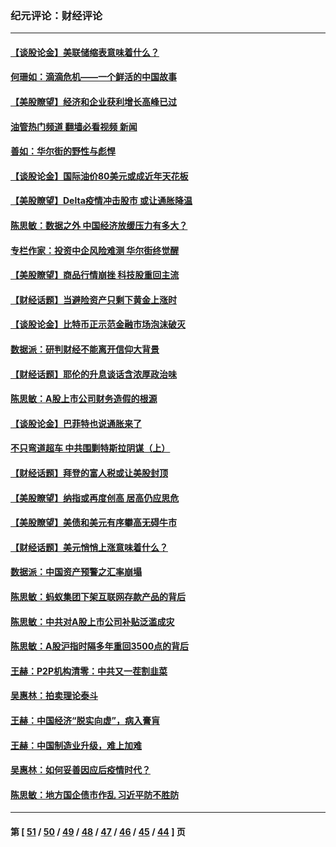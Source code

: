 ### 纪元评论：财经评论
---
#### [【谈股论金】美联储缩表意味着什么？](../../pages/nsc1026/n13174610.md?08250330) 
#### [何珊如：滴滴危机——一个鲜活的中国故事](../../pages/nsc1026/n13151962.md?08250330) 
#### [【美股瞭望】经济和企业获利增长高峰已过](../../pages/nsc1026/n13134466.md?08250330) 
#### [油管热门频道 翻墙必看视频 新闻](ok?08250330)
#### [善如：华尔街的野性与彪悍](../../pages/nsc1026/n13112664.md?08250330) 
#### [【谈股论金】国际油价80美元或成近年天花板](../../pages/nsc1026/n13108524.md?08250330) 
#### [【美股瞭望】Delta疫情冲击股市 或让通胀降温](../../pages/nsc1026/n13100297.md?08250330) 
#### [陈思敏：数据之外 中国经济放缓压力有多大？](../../pages/nsc1026/n13085576.md?08250330) 
#### [专栏作家：投资中企风险难测 华尔街终觉醒](../../pages/nsc1026/n13079366.md?08250330) 
#### [【美股瞭望】商品行情崩挫 科技股重回主流](../../pages/nsc1026/n13029798.md?08250330) 
#### [【财经话题】当避险资产只剩下黄金上涨时](../../pages/nsc1026/n12975626.md?08250330) 
#### [【谈股论金】比特币正示范金融市场泡沫破灭](../../pages/nsc1026/n12961769.md?08250330) 
#### [数据派：研判财经不能离开信仰大背景](../../pages/nsc1026/n12932684.md?08250330) 
#### [【财经话题】耶伦的升息谈话含浓厚政治味](../../pages/nsc1026/n12927299.md?08250330) 
#### [陈思敏：A股上市公司财务造假的根源](../../pages/nsc1026/n11229323.md?08250330) 
#### [【谈股论金】巴菲特也说通胀来了](../../pages/nsc1026/n12922463.md?08250330) 
#### [不只弯道超车 中共围剿特斯拉阴谋（上）](../../pages/nsc1026/n12919595.md?08250330) 
#### [【财经话题】拜登的富人税或让美股封顶](../../pages/nsc1026/n12899125.md?08250330) 
#### [【美股瞭望】纳指或再度创高 居高仍应思危](../../pages/nsc1026/n12878350.md?08250330) 
#### [【美股瞭望】美债和美元有序攀高无碍牛市](../../pages/nsc1026/n12844459.md?08250330) 
#### [【财经话题】美元悄悄上涨意味着什么？](../../pages/nsc1026/n12798222.md?08250330) 
#### [数据派：中国资产预警之汇率崩塌](../../pages/nsc1026/n12774242.md?08250330) 
#### [陈思敏：蚂蚁集团下架互联网存款产品的背后](../../pages/nsc1026/n12719862.md?08250330) 
#### [陈思敏：中共对A股上市公司补贴泛滥成灾](../../pages/nsc1026/n12713263.md?08250330) 
#### [陈思敏：A股沪指时隔多年重回3500点的背后](../../pages/nsc1026/n12675538.md?08250330) 
#### [王赫：P2P机构清零：中共又一茬割韭菜](../../pages/nsc1026/n12614544.md?08250330) 
#### [吴惠林：拍卖理论泰斗](../../pages/nsc1026/n12591360.md?08250330) 
#### [王赫：中国经济“脱实向虚”，病入膏肓](../../pages/nsc1026/n12564946.md?08250330) 
#### [王赫：中国制造业升级，难上加难](../../pages/nsc1026/n12559461.md?08250330) 
#### [吴惠林：如何妥善因应后疫情时代？](../../pages/nsc1026/n12553885.md?08250330) 
#### [陈思敏：地方国企债市作乱 习近平防不胜防](../../pages/nsc1026/n12553384.md?08250330) 

---
#### 第 [ [51](./51.md?08250330) / [50](./50.md?08250330) / [49](./49.md?08250330) / [48](./48.md?08250330) / [47](./47.md?08250330) / [46](./46.md?08250330) / [45](./45.md?08250330) / [44](./44.md?08250330) ] 页
